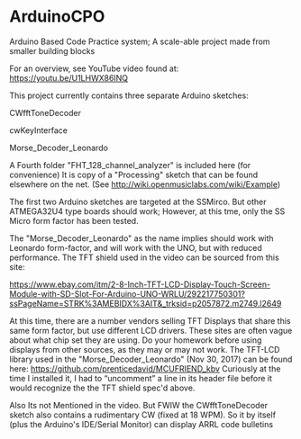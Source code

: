 # ArduinoCPO
Arduino Based Code Practice system; A scale-able project made from smaller building blocks

For an overview, see YouTube video found at: https://youtu.be/U1LHWX86INQ

This project currently contains three separate Arduino sketches:

CWfftToneDecoder

cwKeyInterface

Morse_Decoder_Leonardo

A Fourth folder "FHT_128_channel_analyzer" is included here (for convenience)
It is copy of a "Processing" sketch that can be found elsewhere on the net.
(See http://wiki.openmusiclabs.com/wiki/Example)

The first two Arduino sketches are targeted at the SSMirco. 
But other ATMEGA32U4 type boards should work; However, at this tme, only the SS Micro form factor
has been tested. 

The "Morse_Decoder_Leonardo" as the name implies should work with Leonardo form-factor,
and will work with the UNO, but with reduced performance.
The TFT shield used in the video can be sourced from this site:

https://www.ebay.com/itm/2-8-Inch-TFT-LCD-Display-Touch-Screen-Module-with-SD-Slot-For-Arduino-UNO-WRLU/292217750301?ssPageName=STRK%3AMEBIDX%3AIT&_trksid=p2057872.m2749.l2649

At this time, there are a number vendors selling TFT Displays that share this same form factor, but use different
LCD drivers. These sites are often vague about what chip set they are using. Do your homework before using displays from other sources, as they may or may not work.
The TFT-LCD library used in the "Morse_Decoder_Leonardo" (Nov 30, 2017) can be found here:
https://github.com/prenticedavid/MCUFRIEND_kbv
Curiously at the time I installed it, I had to “uncomment” a line in its header file before it would recognize the the TFT shield spec'd above.

Also Its not Mentioned in the video. But FWIW the CWfftToneDecoder sketch also contains a rudimentary CW (fixed at 18 WPM). So it by itself (plus the Arduino's IDE/Serial Monitor) can display ARRL code bulletins 

 

 
